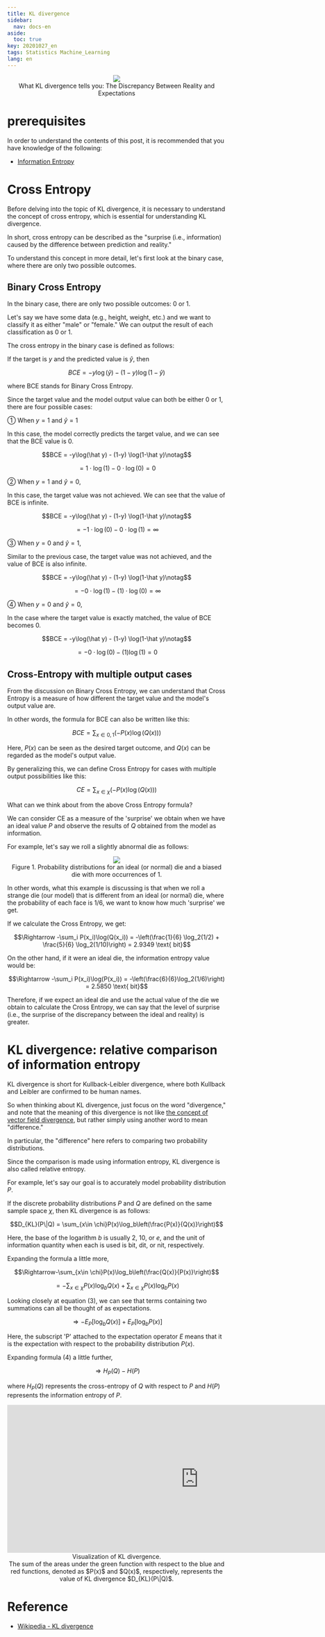 ```yaml
---
title: KL divergence
sidebar:
  nav: docs-en
aside:
  toc: true
key: 20201027_en
tags: Statistics Machine_Learning
lang: en
---
```


<p align = "center">
  <img src = "https://raw.githubusercontent.com/angeloyeo/angeloyeo.github.io/master/pics/2020-10-27-KL_divergence/pic1.png">
  <br>
  What KL divergence tells you: The Discrepancy Between Reality and Expectations
</p>

# prerequisites

In order to understand the contents of this post, it is recommended that you have knowledge of the following:

* [Information Entropy](https://angeloyeo.github.io/2020/10/26/information_entropy_en.html)

# Cross Entropy

Before delving into the topic of KL divergence, it is necessary to understand the concept of cross entropy, which is essential for understanding KL divergence.

In short, cross entropy can be described as the "surprise (i.e., information) caused by the difference between prediction and reality."

To understand this concept in more detail, let's first look at the binary case, where there are only two possible outcomes.

## Binary Cross Entropy

In the binary case, there are only two possible outcomes: 0 or 1.

Let's say we have some data (e.g., height, weight, etc.) and we want to classify it as either "male" or "female." We can output the result of each classification as 0 or 1.

The cross entropy in the binary case is defined as follows:

If the target is $y$ and the predicted value is $\hat{y}$, then

$$BCE = -y\log(\hat y) - (1-y) \log(1-\hat y)$$

where BCE stands for Binary Cross Entropy.

Since the target value and the model output value can both be either 0 or 1, there are four possible cases:

① When $y=1$ and $\hat y = 1$

In this case, the model correctly predicts the target value, and we can see that the BCE value is 0.

$$BCE = -y\log(\hat y) - (1-y) \log(1-\hat y)\notag$$

$$=1\cdot \log(1) - 0 \cdot \log(0) = 0$$

② When $y=1$ and $\hat{y}=0$,

In this case, the target value was not achieved. We can see that the value of BCE is infinite.

$$BCE = -y\log(\hat y) - (1-y) \log(1-\hat y)\notag$$

$$=-1\cdot \log(0) -0\cdot \log(1) = \infty$$

③ When $y=0$ and $\hat{y}=1$,

Similar to the previous case, the target value was not achieved, and the value of BCE is also infinite.

$$BCE = -y\log(\hat y) - (1-y) \log(1-\hat y)\notag$$

$$=-0\cdot \log(1) - (1)\cdot\log(0) = \infty$$

④ When $y=0$ and $\hat{y}=0$,

In the case where the target value is exactly matched, the value of BCE becomes 0.

$$BCE = -y\log(\hat y) - (1-y) \log(1-\hat y)\notag$$

$$=-0\cdot\log(0) - (1)\log(1) = 0$$

## Cross-Entropy with multiple output cases

From the discussion on Binary Cross Entropy, we can understand that Cross Entropy is a measure of how different the target value and the model's output value are.

In other words, the formula for BCE can also be written like this:

$$BCE = \sum_{x\in{0, 1}}\left(-P(x)\log(Q(x))\right)$$

Here, $P(x)$ can be seen as the desired target outcome, and $Q(x)$ can be regarded as the model's output value.

By generalizing this, we can define Cross Entropy for cases with multiple output possibilities like this:

$$CE = \sum_{x\in\chi}\left(-P(x)\log(Q(x))\right)$$

What can we think about from the above Cross Entropy formula?

We can consider CE as a measure of the 'surprise' we obtain when we have an ideal value $P$ and observe the results of $Q$ obtained from the model as information. 

For example, let's say we roll a slightly abnormal die as follows:

<p align = "center">
  <img src = "https://raw.githubusercontent.com/angeloyeo/angeloyeo.github.io/master/pics/2020-10-27-KL_divergence/pic2_en.png">
  <br>
  Figure 1. Probability distributions for an ideal (or normal) die and a biased die with more occurrences of 1.
</p>

In other words, what this example is discussing is that when we roll a strange die (our model) that is different from an ideal (or normal) die, where the probability of each face is 1/6, we want to know how much 'surprise' we get.

If we calculate the Cross Entropy, we get:

$$\Rightarrow -\sum_i P(x_i)\log(Q(x_i)) = -\left(\frac{1}{6} \log_2(1/2) + \frac{5}{6} \log_2(1/10)\right) = 2.9349 \text{ bit}$$

On the other hand, if it were an ideal die, the information entropy value would be:

$$\Rightarrow -\sum_i P(x_i)\log(P(x_i)) = -\left(\frac{6}{6}\log_2(1/6)\right) = 2.5850 \text{ bit}$$

Therefore, if we expect an ideal die and use the actual value of the die we obtain to calculate the Cross Entropy, we can say that the level of surprise (i.e., the surprise of the discrepancy between the ideal and reality) is greater.

# KL divergence: relative comparison of information entropy

KL divergence is short for Kullback-Leibler divergence, where both Kullback and Leibler are confirmed to be human names.

So when thinking about KL divergence, just focus on the word "divergence," and note that the meaning of this divergence is not like [the concept of vector field divergence](https://angeloyeo.github.io/2019/08/25/divergence_en.html), but rather simply using another word to mean "difference."

In particular, the "difference" here refers to comparing two probability distributions.

Since the comparison is made using information entropy, KL divergence is also called relative entropy.

For example, let's say our goal is to accurately model probability distribution $P$.

If the discrete probability distributions $P$ and $Q$ are defined on the same sample space $\chi$, then KL divergence is as follows:

$$D_{KL}(P\|Q) = \sum_{x\in \chi}P(x)\log_b\left(\frac{P(x)}{Q(x)}\right)$$

Here, the base of the logarithm $b$ is usually 2, 10, or $e$, and the unit of information quantity when each is used is bit, dit, or nit, respectively.

Expanding the formula a little more, 

$$\Rightarrow-\sum_{x\in \chi}P(x)\log_b\left(\frac{Q(x)}{P(x)}\right)$$

$$=-\sum_{x\in\chi}P(x)\log_b Q(x) + \sum_{x\in\chi}P(x)\log_b P(x)$$

[//]:# (Equation 3)

Looking closely at equation (3), we can see that terms containing two summations can all be thought of as expectations.

$$\Rightarrow -E_P[\log_bQ(x)]+E_P[\log_bP(x)]$$

Here, the subscript 'P' attached to the expectation operator $E$ means that it is the expectation with respect to the probability distribution $P(x)$.

Expanding formula (4) a little further,

$$\Rightarrow H_P(Q) - H(P)$$

where $H_P(Q)$ represents the cross-entropy of $Q$ with respect to $P$ and $H(P)$ represents the information entropy of $P$.

<p align = "center">
  <iframe width ="880" height = "340" src="https://angeloyeo.github.io/p5/2020-10-27-KL_divergence_en/" frameborder = "0"></iframe>
    <br>
    Visualization of KL divergence. 
    <br>
    The sum of the areas under the green function with respect to the blue and red functions, denoted as $P(x)$ and $Q(x)$, respectively, represents the value of KL divergence $D_{KL}(P\|Q)$.
</p>

# Reference

* [Wikipedia - KL divergence](https://en.wikipedia.org/wiki/Kullback%E2%80%93Leibler_divergence)